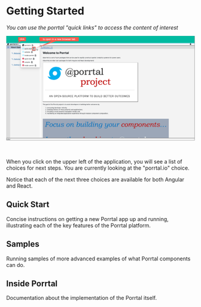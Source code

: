 # Getting Started

_You can use the porrtal "quick links" to access the content of interest_

![Next Steps](next-steps.png)

&nbsp;
&nbsp;

When you click on the upper left of the application, you will see a list of choices for next steps. You are currently looking at the "porrtal.io" choice.

Notice that each of the next three choices are available for both Angular and React.

## Quick Start

Concise instructions on getting a new Porrtal app up and running, illustrating each of the key features of the Porrtal platform.

## Samples

Running samples of more advanced examples of what Porrtal components can do.

## Inside Porrtal

Documentation about the implementation of the Porrtal itself.
